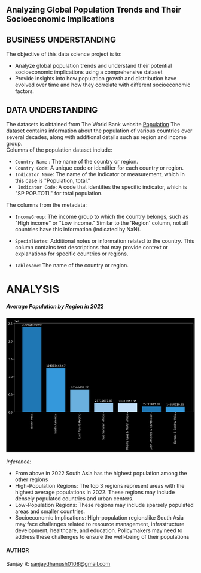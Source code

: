 ## Analyzing Global Population Trends and Their Socioeconomic Implications  

## BUSINESS UNDERSTANDING  
 
The objective of this data science project is to:
* Analyze global population trends and understand their potential socioeconomic implications using a comprehensive dataset    
* Provide insights into how population growth and distribution have evolved over time and how they correlate with different socioeconomic factors.     

## DATA UNDERSTANDING      
The datasets is obtained from The World Bank website [Population](https://data.worldbank.org/indicator/SP.POP.TOTL)
The dataset contains information about the population of various countries over several decades, along with additional details such as region and income group.   
Columns of the population dataset include: 
* ``` Country Name ``` : The name of the country or region.   
* ``` Country Code ```: A unique code or identifier for each country or region.       
* ```Indicator Name```: The name of the indicator or measurement, which in this case is "Population, total."     
* ``` Indicator Code```: A code that identifies the specific  indicator, which is "SP.POP.TOTL" for total population.     
 
The columns from the metadata: 
  
* ```IncomeGroup```: The income group to which the country belongs, such as "High income" or "Low income." Similar to the 'Region' column, not all countries have this information (indicated by NaN).

* ```SpecialNotes```: Additional notes or information related to the country. This column contains text descriptions that may provide context or explanations for specific countries or regions.

* ```TableName```: The name of the country or region.  

# ANALYSIS

##### Average Population by Region in 2022

![Local Image](output.png)

*Inference:*     
* From above in 2022 South Asia has the highest population among the other regions
* High-Population Regions: The top 3 regions  represent areas with the highest average populations in 2022. These regions may include densely populated countries and urban centers.
* Low-Population Regions: These regions may include sparsely populated areas and smaller countries.
* Socioeconomic Implications: High-population regionslike South Asia  may face challenges related to resource management, infrastructure development, healthcare, and education. Policymakers may need to address these challenges to ensure the well-being of their populations


#### AUTHOR           
Sanjay R: sanjaydhanush0108@gmail.com    

